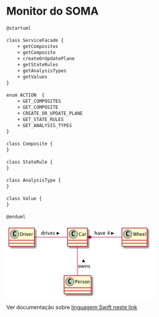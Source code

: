 # Monitor do SOMA

	@startuml
	
	class ServiceFacade {
		+ getComposites
		+ getComposite
		+ createOrUpdatePlane
		+ getStateRules
		+ getAnalysisTypes
		+ getValues
	}
	
	enum ACTION  {
		+ GET_COMPOSITES
		+ GET_COMPOSITE
		+ CREATE_OR_UPDATE_PLANE
		+ GET_STATE_RULES
		+ GET_ANALYSIS_TYPES
	}

	class Composite {
	}
	
	class StateRule {
	}
	
	class AnalysisType {
	}
	
	class Value {
	}
	
	@enduml
	
![png/monitor/cars.png](png/monitor/cars.png)	

Ver documentação sobre [linguagem Swift neste link](https://developer.apple.com/library/ios/documentation/swift/conceptual/Swift_Programming_Language/TheBasics.html#//apple_ref/doc/uid/TP40014097-CH5-XID_454) 